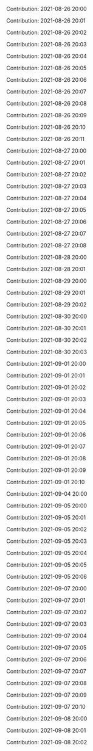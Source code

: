 Contribution: 2021-08-26 20:00

Contribution: 2021-08-26 20:01

Contribution: 2021-08-26 20:02

Contribution: 2021-08-26 20:03

Contribution: 2021-08-26 20:04

Contribution: 2021-08-26 20:05

Contribution: 2021-08-26 20:06

Contribution: 2021-08-26 20:07

Contribution: 2021-08-26 20:08

Contribution: 2021-08-26 20:09

Contribution: 2021-08-26 20:10

Contribution: 2021-08-26 20:11

Contribution: 2021-08-27 20:00

Contribution: 2021-08-27 20:01

Contribution: 2021-08-27 20:02

Contribution: 2021-08-27 20:03

Contribution: 2021-08-27 20:04

Contribution: 2021-08-27 20:05

Contribution: 2021-08-27 20:06

Contribution: 2021-08-27 20:07

Contribution: 2021-08-27 20:08

Contribution: 2021-08-28 20:00

Contribution: 2021-08-28 20:01

Contribution: 2021-08-29 20:00

Contribution: 2021-08-29 20:01

Contribution: 2021-08-29 20:02

Contribution: 2021-08-30 20:00

Contribution: 2021-08-30 20:01

Contribution: 2021-08-30 20:02

Contribution: 2021-08-30 20:03

Contribution: 2021-09-01 20:00

Contribution: 2021-09-01 20:01

Contribution: 2021-09-01 20:02

Contribution: 2021-09-01 20:03

Contribution: 2021-09-01 20:04

Contribution: 2021-09-01 20:05

Contribution: 2021-09-01 20:06

Contribution: 2021-09-01 20:07

Contribution: 2021-09-01 20:08

Contribution: 2021-09-01 20:09

Contribution: 2021-09-01 20:10

Contribution: 2021-09-04 20:00

Contribution: 2021-09-05 20:00

Contribution: 2021-09-05 20:01

Contribution: 2021-09-05 20:02

Contribution: 2021-09-05 20:03

Contribution: 2021-09-05 20:04

Contribution: 2021-09-05 20:05

Contribution: 2021-09-05 20:06

Contribution: 2021-09-07 20:00

Contribution: 2021-09-07 20:01

Contribution: 2021-09-07 20:02

Contribution: 2021-09-07 20:03

Contribution: 2021-09-07 20:04

Contribution: 2021-09-07 20:05

Contribution: 2021-09-07 20:06

Contribution: 2021-09-07 20:07

Contribution: 2021-09-07 20:08

Contribution: 2021-09-07 20:09

Contribution: 2021-09-07 20:10

Contribution: 2021-09-08 20:00

Contribution: 2021-09-08 20:01

Contribution: 2021-09-08 20:02

